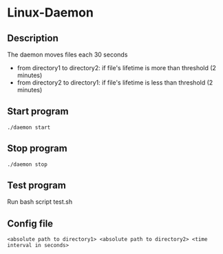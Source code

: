 # Linux-Daemon
## Description
The daemon moves files each 30 seconds
* from directory1 to directory2: if file's lifetime is more than threshold (2 minutes)
* from directory2 to directory1: if file's lifetime is less than threshold (2 minutes)
## Start program
    ./daemon start
## Stop program
    ./daemon stop
## Test program
Run bash script test.sh
## Config file
    <absolute path to directory1> <absolute path to directory2> <time interval in seconds> 
